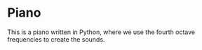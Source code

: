 # Piano
This is a piano written in Python, where we use the fourth octave frequencies to create the sounds.
